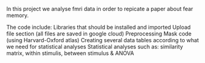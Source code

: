 In this project we analyse fmri data in order to repicate a paper about fear memory.

The code include:
Libraries that should be installed and imported
Upload file section (all files are saved in google cloud)
Preprocessing
Mask code (using Harvard-Oxford atlas)
Creating several data tables according to what we need for statistical analyses
Statistical analyses such as: similarity matrix, within stimulis, between stimulus & ANOVA

